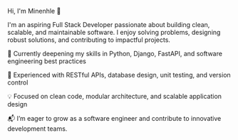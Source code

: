 Hi, I'm Minenhle 👋

I'm an aspiring Full Stack Developer passionate about building clean, scalable, and maintainable software.
I enjoy solving problems, designing robust solutions, and contributing to impactful projects.

🌱 Currently deepening my skills in Python, Django, FastAPI, and software engineering best practices

💬 Experienced with RESTful APIs, database design, unit testing, and version control

💡 Focused on clean code, modular architecture, and scalable application design

📬 I’m eager to grow as a software engineer and contribute to innovative development teams.
